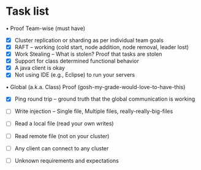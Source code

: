 # Task list

• Proof	Team-wise	(must	have)
- [x] Cluster	replication	or	sharding as	per	individual	team	goals
- [x] RAFT	– working	(cold	start,	node	addition,	node	removal,	leader	lost)
- [x] Work	Stealing	– What	is	stolen?	Proof	that	tasks	are	stolen
- [x] Support	for	class	determined	functional	behavior
- [x] A java	client	is	okay
- [x] Not	using	IDE	(e.g.,	Eclipse)	to	run	your	servers

• Global	(a.k.a.	Class)	Proof	(gosh-my-grade-would-love-to-have-this)
- [x] Ping	round	trip	– ground	truth	that	the	global	communication	is	working
- [ ] Write	injection	– Single	file,	Multiple	files,	really-really-big-files
- [ ] Read	a	local	file	(read	your	own	writes)
- [ ] Read	remote	file	(not	on	your	cluster)
- [ ] Any	client	can	connect	to	any	cluster
- [ ] Unknown	requirements	and	expectations




